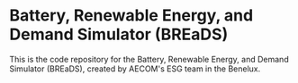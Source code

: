 # Battery, Renewable Energy, and Demand Simulator (BREaDS)
This is the code repository for the Battery, Renewable Energy, and Demand Simulator (BREaDS), created by AECOM's ESG team in the Benelux.
